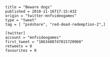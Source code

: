 ```
title = "Beware dogs"
published = 2018-11-16T17:15:43Z
origin = "twitter-mnfvideogames"
type = "tweet"
tag = [ "ps4share", "red-dead-redemption-2",]

[twitter]
account = "mnfvideogames"
first_tweet = "1063480747015720960"
retweets = 0
favourites = 0
```

<p class='image'><img src='https://mnf.m17s.net/2018/11/16/DsI-GfYWwAAobzm.jpg' alt=''></p>

